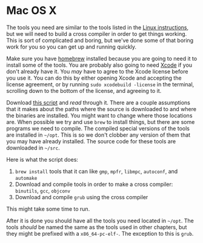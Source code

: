 # Mac OS X

The tools you need are similar to the tools listed in the [Linux instructions](./linux.html), but we will need to build a cross compiler in order to get things working. This is sort of complicated and boring, but we've done some of that boring work for you so you can get up and running quickly.

Make sure you have [homebrew](http://brew.sh/) installed because you are going to need it to install some of the tools. You are probably also going to need [Xcode](https://developer.apple.com/xcode/download/) if you don't already have it. You _may_ have to agree to the Xcode license before you use it. You can do this by either opening Xcode and accepting the license agreement, or by running `sudo xcodebuild -license` in the terminal, scrolling down to the bottom of the license, and agreeing to it.

Download [this script](https://gist.githubusercontent.com/emkay/a1214c753e8c975d95b4/raw/cc73290537898799fe1168edfbc5a41351184670/build-grub-osx.sh) and *read* through it. There are a couple assumptions that it makes about the paths where the source is downloaded to and where the binaries are installed. You might want to change where those locations are. When possible we try and use `brew` to install things, but there are some programs we need to compile. The compiled special versions of the tools are installed in `~/opt`. This is so we don't clobber any version of them that you may have already installed. The source code for these tools are downloaded in `~/src`.

Here is what the script does:

1. `brew install` tools that it can like `gmp`, `mpfr`, `libmpc`, `autoconf`, and `automake`
2. Download and compile tools in order to make a cross compiler: `binutils`, `gcc`, `objconv`
3. Download and compile `grub` using the cross compiler

This might take some time to run.

After it is done you should have all the tools you need located in `~/opt`. The tools _should_ be named the same as the tools used in other chapters, but they might be prefixed with a `x86_64-pc-elf-`. The exception to this is `grub`.
